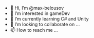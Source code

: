 - 👋 Hi, I’m @max-belousov
- 👀 I’m interested in gameDev
- 🌱 I’m currently learning C# and Unity
- 💞️ I’m looking to collaborate on ...
- 📫 How to reach me ...

<!---
max-belousov/max-belousov is a ✨ special ✨ repository because its `README.md` (this file) appears on your GitHub profile.
You can click the Preview link to take a look at your changes.
--->

